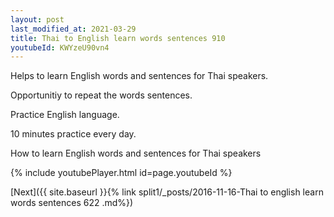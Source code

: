 ```yaml
---
layout: post
last_modified_at: 2021-03-29
title: Thai to English learn words sentences 910 
youtubeId: KWYzeU90vn4
---
```

 
 
Helps to learn English words and sentences for Thai speakers.

Opportunitiy to repeat the words sentences. 

Practice English language. 
 
10 minutes practice every day. 
 
How to learn English words and sentences for Thai speakers 
 
{% include youtubePlayer.html id=page.youtubeId %}
 
 
[Next]({{ site.baseurl }}{% link  split1/_posts/2016-11-16-Thai to english learn words sentences 622 .md%})
 
